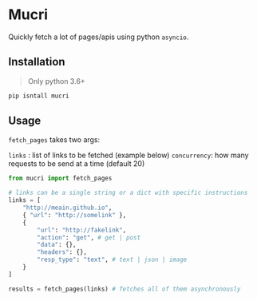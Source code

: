 # Mucri

Quickly fetch a lot of pages/apis using python `asyncio`.


## Installation

> Only python 3.6+

```sh
pip isntall mucri
```

## Usage

`fetch_pages` takes two args:

`links` : list of links to be fetched (example below)
`concurrency`: how many requests to be send at a time (default 20)

```python
from mucri import fetch_pages

# links can be a single string or a dict with specific instructions
links = [
    "http://meain.github.io",
    { "url": "http://somelink" },
    {
        "url": "http://fakelink",
        "action": "get", # get | post
        "data": {},
        "headers": {},
        "resp_type": "text", # text | json | image
    }
]

results = fetch_pages(links) # fetches all of them asynchronously

```
